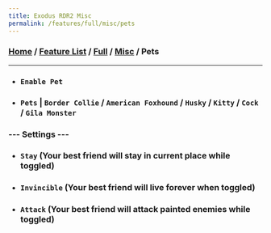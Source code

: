 ```yaml
---
title: Exodus RDR2 Misc
permalink: /features/full/misc/pets
---
```

### [Home](/) / [Feature List](/features) / [Full](/features/full) / [Misc](/features/full/misc) / Pets
---
- ### `Enable Pet`
- ### `Pets` | `Border Collie` / `American Foxhound` / `Husky` / `Kitty` / `Cock` / `Gila Monster`
### --- Settings ---
- ### `Stay` (Your best friend will stay in current place while toggled)
- ### `Invincible` (Your best friend will live forever when toggled)
- ### `Attack` (Your best friend will attack painted enemies while toggled)
